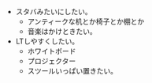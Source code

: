 * スタバみたいにしたい。
    * アンティークな机とか椅子とか棚とか
    * 音楽はかけときたい。
* LTしやすくしたい。
    * ホワイトボード
    * プロジェクター
    * スツールいっぱい置きたい。